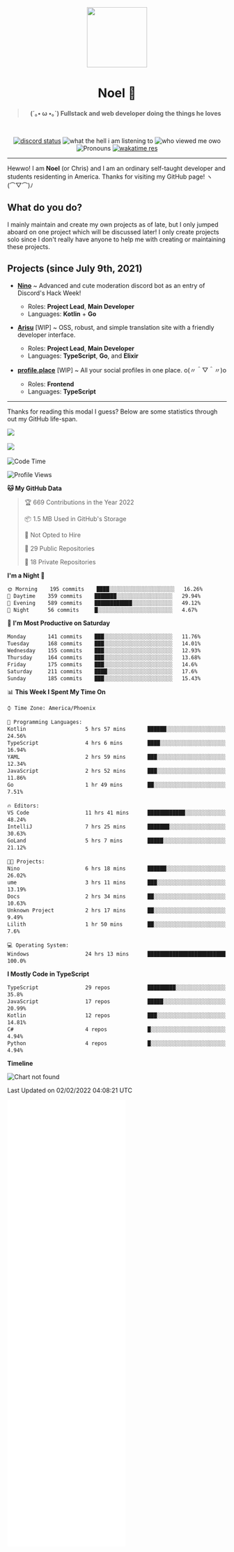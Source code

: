 <div align='center'>
  <div align='center'>
    <img
      src='https://cdn.floofy.dev/art/icons/icon_cinnamonserval.png'
      width='138'
      height='138'
    />
  </div>
  <h1>Noel 🐾</h1>
  <blockquote><strong>(´｡• ω •｡`) Fullstack and web developer doing the things he loves</strong></blockquote>

  <br />

  <a href='https://discord.com/users/280158289667555328' target='_blank'><img alt="discord status" src="https://dev.discordprofiles.me/badge/status/280158289667555328" /></a>
  <img alt="what the hell i am listening to" src="https://dev.discordprofiles.me/badge/spotify/280158289667555328" />
  <img alt="who viewed me owo" src="https://komarev.com/ghpvc/?username=auguwu" />
  <img alt='Pronouns' src='https://img.shields.io/endpoint?url=https://pronoundb.org/shields/6004d014406af11e4593a013' />
  <a href="https://wakatime.com/@auguwu" target='_blank'>
    <img alt='wakatime res' src='https://wakatime.com/badge/user/89736485-42ec-4c0f-a2f3-481db74514dc.svg' />
  </a>
</div>

<hr />

Hewwo! I am **Noel** (or Chris) and I am an ordinary self-taught developer and students residenting in America. Thanks for visiting my GitHub page! ヽ(⌒▽⌒)ﾉ

## What do you do?
I mainly maintain and create my own projects as of late, but I only jumped aboard on one project which will be discussed later! I only create projects
solo since I don't really have anyone to help me with creating or maintaining these projects.

## Projects (since July 9th, 2021)
- [**Nino**](https://nino.sh) ~ Advanced and cute moderation discord bot as an entry of Discord's Hack Week!
  - Roles: **Project Lead**, **Main Developer**
  - Languages: **Kotlin** + **Go**

- [**Arisu**](https://arisu.land) [WIP] ~ OSS, robust, and simple translation site with a friendly developer interface.
  - Roles: **Project Lead**, **Main Developer**
  - Languages: **TypeScript**, **Go**, and **Elixir**

- [**profile.place**](https://profile.place) [WIP] ~ All your social profiles in one place. o(〃＾▽＾〃)o
  - Roles: **Frontend**
  - Languages: **TypeScript**

---

Thanks for reading this modal I guess? Below are some statistics through out my GitHub life-span.

![](https://github-readme-stats.vercel.app/api?username=auguwu&count_private=true&show_icons=true&theme=gruvbox)

![](https://github-readme-stats.vercel.app/api/top-langs/?username=auguwu&layout=compact&theme=gruvbox)

<!--START_SECTION:waka-->
![Code Time](http://img.shields.io/badge/Code%20Time-2%2C691%20hrs%2038%20mins-blue)

![Profile Views](http://img.shields.io/badge/Profile%20Views-58-blue)

**🐱 My GitHub Data** 

> 🏆 669 Contributions in the Year 2022
 > 
> 📦 1.5 MB Used in GitHub's Storage 
 > 
> 🚫 Not Opted to Hire
 > 
> 📜 29 Public Repositories 
 > 
> 🔑 18 Private Repositories  
 > 
**I'm a Night 🦉** 

```text
🌞 Morning    195 commits    ████░░░░░░░░░░░░░░░░░░░░░   16.26% 
🌆 Daytime    359 commits    ███████░░░░░░░░░░░░░░░░░░   29.94% 
🌃 Evening    589 commits    ████████████░░░░░░░░░░░░░   49.12% 
🌙 Night      56 commits     █░░░░░░░░░░░░░░░░░░░░░░░░   4.67%

```
📅 **I'm Most Productive on Saturday** 

```text
Monday       141 commits    ███░░░░░░░░░░░░░░░░░░░░░░   11.76% 
Tuesday      168 commits    ███░░░░░░░░░░░░░░░░░░░░░░   14.01% 
Wednesday    155 commits    ███░░░░░░░░░░░░░░░░░░░░░░   12.93% 
Thursday     164 commits    ███░░░░░░░░░░░░░░░░░░░░░░   13.68% 
Friday       175 commits    ███░░░░░░░░░░░░░░░░░░░░░░   14.6% 
Saturday     211 commits    ████░░░░░░░░░░░░░░░░░░░░░   17.6% 
Sunday       185 commits    ███░░░░░░░░░░░░░░░░░░░░░░   15.43%

```


📊 **This Week I Spent My Time On** 

```text
⌚︎ Time Zone: America/Phoenix

💬 Programming Languages: 
Kotlin                   5 hrs 57 mins       ██████░░░░░░░░░░░░░░░░░░░   24.56% 
TypeScript               4 hrs 6 mins        ████░░░░░░░░░░░░░░░░░░░░░   16.94% 
YAML                     2 hrs 59 mins       ███░░░░░░░░░░░░░░░░░░░░░░   12.34% 
JavaScript               2 hrs 52 mins       ███░░░░░░░░░░░░░░░░░░░░░░   11.86% 
Go                       1 hr 49 mins        ██░░░░░░░░░░░░░░░░░░░░░░░   7.51%

🔥 Editors: 
VS Code                  11 hrs 41 mins      ████████████░░░░░░░░░░░░░   48.24% 
IntelliJ                 7 hrs 25 mins       ███████░░░░░░░░░░░░░░░░░░   30.63% 
GoLand                   5 hrs 7 mins        █████░░░░░░░░░░░░░░░░░░░░   21.12%

🐱‍💻 Projects: 
Nino                     6 hrs 18 mins       ██████░░░░░░░░░░░░░░░░░░░   26.02% 
ume                      3 hrs 11 mins       ███░░░░░░░░░░░░░░░░░░░░░░   13.19% 
Docs                     2 hrs 34 mins       ██░░░░░░░░░░░░░░░░░░░░░░░   10.63% 
Unknown Project          2 hrs 17 mins       ██░░░░░░░░░░░░░░░░░░░░░░░   9.49% 
Lilith                   1 hr 50 mins        ██░░░░░░░░░░░░░░░░░░░░░░░   7.6%

💻 Operating System: 
Windows                  24 hrs 13 mins      █████████████████████████   100.0%

```

**I Mostly Code in TypeScript** 

```text
TypeScript               29 repos            █████████░░░░░░░░░░░░░░░░   35.8% 
JavaScript               17 repos            █████░░░░░░░░░░░░░░░░░░░░   20.99% 
Kotlin                   12 repos            ███░░░░░░░░░░░░░░░░░░░░░░   14.81% 
C#                       4 repos             █░░░░░░░░░░░░░░░░░░░░░░░░   4.94% 
Python                   4 repos             █░░░░░░░░░░░░░░░░░░░░░░░░   4.94%

```


**Timeline**

![Chart not found](https://raw.githubusercontent.com/auguwu/auguwu/master/charts/bar_graph.png) 


 Last Updated on 02/02/2022 04:08:21 UTC
<!--END_SECTION:waka-->

![](./github-metrics.svg)
